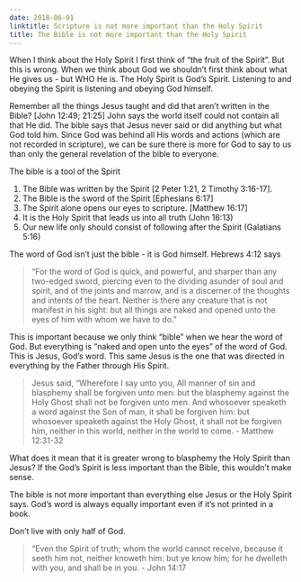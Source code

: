 ```yaml
---
date: 2018-06-01
linktitle: Scripture is not more important than the Holy Spirit
title: The Bible is not more important than the Holy Spirit
---
```


When I think about the Holy Spirit I first think of “the fruit of the Spirit”. But this is wrong. When we think about God we shouldn’t first think about what He gives us - but WHO He is. The Holy Spirit is God’s Spirit. Listening to and obeying the Spirit is listening and obeying God himself.

Remember all the things Jesus taught and did that aren’t written in the Bible? [John 12:49; 21:25] John says the world itself could not contain all that He did. The bible says that Jesus never said or did anything but what God told him. Since God was behind all His words and actions (which are not recorded in scripture), we can be sure there is more for God to say to us than only the general revelation of the bible to everyone.

The bible is a tool of the Spirit

1) The Bible was written by the Spirit [2 Peter 1:21, 2 Timothy 3:16-17].
2) The Bible is the sword of the Spirit [Ephesians 6:17]
3) The Spirit alone opens our eyes to scripture. [Matthew 16:17]
4) It is the Holy Spirit that leads us into all truth (John 16:13)
5) Our new life only should consist of following after the Spirit (Galatians 5:16)

The word of God isn’t just the bible - it is God himself. Hebrews 4:12 says

> “For the word of God is quick, and powerful, and sharper than any two-edged sword, piercing even to the dividing asunder of soul and spirit, and of the joints and marrow, and is a discerner of the thoughts and intents of the heart. Neither is there any creature that is not manifest in his sight: but all things are naked and opened unto the eyes of him with whom we have to do."

This is important because we only think “bible” when we hear the word of God. But everything is “naked and open unto the eyes” of the word of God. This is Jesus, God’s word. This same Jesus is the one that was directed in everything by the Father through His Spirit.

> Jesus said, “Wherefore I say unto you, All manner of sin and blasphemy shall be forgiven unto men: but the blasphemy against the Holy Ghost shall not be forgiven unto men. And whosoever speaketh a word against the Son of man, it shall be forgiven him: but whosoever speaketh against the Holy Ghost, it shall not be forgiven him, neither in this world, neither in the world to come. - Matthew 12:31-32

What does it mean that it is greater wrong to blasphemy the Holy Spirit than Jesus? If the God’s Spirit is less important than the Bible, this wouldn’t make sense.

The bible is not more important than everything else Jesus or the Holy Spirit says. God’s word is always equally important even if it’s not printed in a book.

Don’t live with only half of God.

> “Even the Spirit of truth; whom the world cannot receive, because it seeth him not, neither knoweth him: but ye know him; for he dwelleth with you, and shall be in you. - John 14:17
